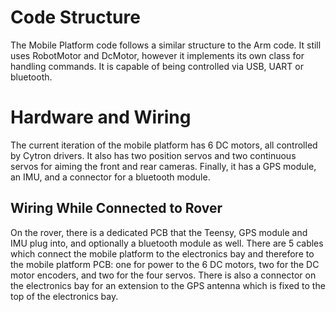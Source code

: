 # Code Structure

The Mobile Platform code follows a similar structure to the Arm code. It still uses RobotMotor and DcMotor, however it implements its own class for handling commands. It is capable of being controlled via USB, UART or bluetooth.

# Hardware and Wiring

The current iteration of the mobile platform has 6 DC motors, all controlled by Cytron drivers. It also has two position servos and two continuous servos for aiming the front and rear cameras. Finally, it has a GPS module, an IMU, and a connector for a bluetooth module.

## Wiring While Connected to Rover

On the rover, there is a dedicated PCB that the Teensy, GPS module and IMU plug into, and optionally a bluetooth module as well. There are 5 cables which connect the mobile platform to the electronics bay and therefore to the mobile platform PCB: one for power to the 6 DC motors, two for the DC motor encoders, and two for the four servos. There is also a connector on the electronics bay for an extension to the GPS antenna which is fixed to the top of the electronics bay. 
